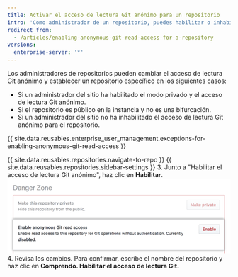 ```yaml
---
title: Activar el acceso de lectura Git anónimo para un repositorio
intro: 'Como administrador de un repositorio, puedes habilitar o inhabilitar el acceso de lectura Git anónimo para repositorios públicos que cumplen con determinados requisitos.'
redirect_from:
  - /articles/enabling-anonymous-git-read-access-for-a-repository
versions:
  enterprise-server: '*'
---
```


Los administradores de repositorios pueden cambiar el acceso de lectura Git anónimo y establecer un repositorio específico en los siguientes casos:
- Si un administrador del sitio ha habilitado el modo privado y el acceso de lectura Git anónimo.
- Si el repositorio es público en la instancia y no es una bifurcación.
- Si un administrador del sitio no ha inhabilitado el acceso de lectura Git anónimo para el repositorio.

{{ site.data.reusables.enterprise_user_management.exceptions-for-enabling-anonymous-git-read-access }}

{{ site.data.reusables.repositories.navigate-to-repo }}
{{ site.data.reusables.repositories.sidebar-settings }}
3. Junto a "Habilitar el acceso de lectura Git anónimo", haz clic en **Habilitar**. ![Botón "Habilitado" en "Acceso de lectura Git anónimo"](/assets/images/help/repository/enable-git-read-access-for-a-repo.png)
4. Revisa los cambios. Para confirmar, escribe el nombre del repositorio y haz clic en **Comprendo. Habilitar el acceso de lectura Git.**
